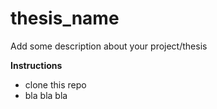 # thesis_name

Add some description about your project/thesis

**Instructions**
- clone this repo
- bla bla bla
